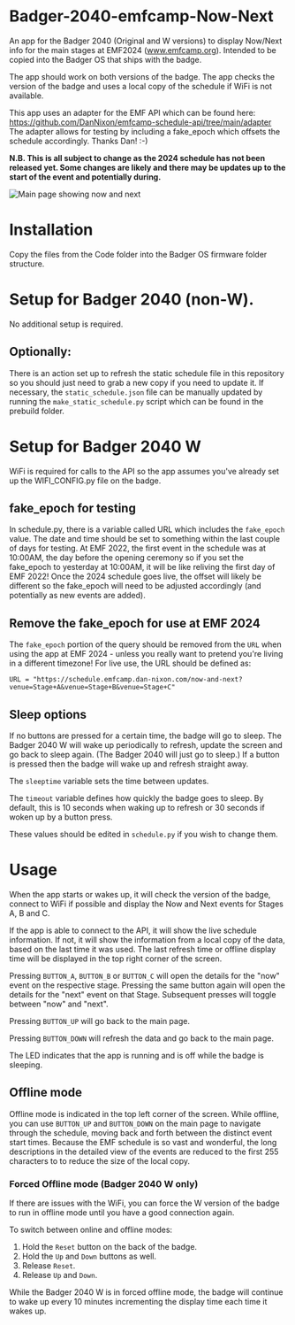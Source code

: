 # Badger-2040-emfcamp-Now-Next
An app for the Badger 2040 (Original and W versions) to display Now/Next info for the main stages at EMF2024 (www.emfcamp.org).  Intended to be copied into the Badger OS that ships with the badge.

The app should work on both versions of the badge.  The app checks the version of the badge and uses a local copy of the schedule if WiFi is not available.

This app uses an adapter for the EMF API which can be found here:  https://github.com/DanNixon/emfcamp-schedule-api/tree/main/adapter
The adapter allows for testing by including a fake_epoch which offsets the schedule accordingly.  Thanks Dan! :-)

**N.B. This is all subject to change as the 2024 schedule has not been released yet.  Some changes are likely and there may be updates up to the start of the event and potentially during.**

![Main page showing now and next](/photos/Main.jpg)

# Installation
Copy the files from the Code folder into the Badger OS firmware folder structure.

# Setup for Badger 2040 (non-W).
No additional setup is required.

## Optionally:
There is an action set up to refresh the static schedule file in this repository so you should just need to grab a new copy if you need to update it.
If necessary, the `static_schedule.json` file can be manually updated by running the `make_static_schedule.py` script which can be found in the prebuild folder.


# Setup for Badger 2040 W
WiFi is required for calls to the API so the app assumes you've already set up the WIFI_CONFIG.py file on the badge.


## fake_epoch for testing
In schedule.py, there is a variable called URL which includes the `fake_epoch` value.  The date and time should be set to something within the last couple of days for testing.  At EMF 2022, the first event in the schedule was at 10:00AM, the day before the opening ceremony so if you set the fake_epoch to yesterday at 10:00AM, it will be like reliving the first day of EMF 2022!
Once the 2024 schedule goes live, the offset will likely be different so the fake_epoch will need to be adjusted accordingly (and potentially as new events are added).


## Remove the fake_epoch for use at EMF 2024
The `fake_epoch` portion of the query should be removed from the `URL` when using the app at EMF 2024 - unless you really want to pretend you're living in a different timezone!
For live use, the URL should be defined as:

`URL = "https://schedule.emfcamp.dan-nixon.com/now-and-next?venue=Stage+A&venue=Stage+B&venue=Stage+C"`


## Sleep options
If no buttons are pressed for a certain time, the badge will go to sleep.  The Badger 2040 W will wake up periodically to refresh, update the screen and go back to sleep again. (The Badger 2040 will just go to sleep.)  If a button is pressed then the badge will wake up and refresh straight away.

The `sleeptime` variable sets the time between updates.

The `timeout` variable defines how quickly the badge goes to sleep.  By default, this is 10 seconds when waking up to refresh or 30 seconds if woken up by a button press.

These values should be edited in `schedule.py` if you wish to change them.


# Usage
When the app starts or wakes up, it will check the version of the badge, connect to WiFi if possible and display the Now and Next events for Stages A, B and C.

If the app is able to connect to the API, it will show the live schedule information.  If not, it will show the information from a local copy of the data, based on the last time it was used.  The last refresh time or offline display time will be displayed in the top right corner of the screen.

Pressing `BUTTON_A`, `BUTTON_B` or `BUTTON_C` will open the details for the "now" event on the respective stage.  Pressing the same button again will open the details for the "next" event on that Stage.  Subsequent presses will toggle between "now" and "next".

Pressing `BUTTON_UP` will go back to the main page.

Pressing `BUTTON_DOWN` will refresh the data and go back to the main page.

The LED indicates that the app is running and is off while the badge is sleeping.

## Offline mode
Offline mode is indicated in the top left corner of the screen.  While offline, you can use `BUTTON_UP` and `BUTTON_DOWN` on the main page to navigate through the schedule, moving back and forth between the distinct event start times.
Because the EMF schedule is so vast and wonderful, the long descriptions in the detailed view of the events are reduced to the first 255 characters to to reduce the size of the local copy.

### Forced Offline mode (Badger 2040 W only)

If there are issues with the WiFi, you can force the W version of the badge to run in offline mode until you have a good connection again.

To switch between online and offline modes:
1. Hold the `Reset` button on the back of the badge.
2. Hold the `Up` and `Down` buttons as well.
3. Release `Reset`.
4. Release `Up` and `Down`.

While the Badger 2040 W is in forced offline mode, the badge will continue to wake up every 10 minutes incrementing the display time each time it wakes up.



